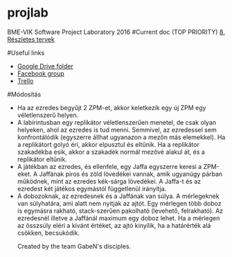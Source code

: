 # projlab
BME-VIK Software Project Laboratory 2016
#Current doc (TOP PRIORITY)
<a href="https://docs.google.com/document/d/1ULkxwkdBdfCze0fYQW3dnzOlRUu_xly6g1kgEHUobxc/edit">8. Részletes tervek</a>

#Useful links
<ul>
<li><a href="https://drive.google.com/drive/u/0/folders/0Bw-xAdb3W-NGbXJycGl0b3h2UXM">Google Drive folder</a></li>
<li><a href="https://www.facebook.com/groups/533227723524350/">Facebook group</a></li>
<li><a href="https://trello.com/b/4YOVSrMX/gaben-s-disciples">Trello</a></li>
</ul>

#Módosítás
<ul>
<li>Ha az ezredes begyűjt 2 ZPM-et, akkor keletkezik egy új ZPM egy véletlenszerű helyen.</li>
<li>A labirintusban egy replikátor véletlenszerűen menetel, de csak olyan helyeken, ahol az ezredes is tud menni. Semmivel, az ezredessel sem konfrontálódik (egyszerre állhat ugyanazon a mezőn más elemekkel). Ha a replikátort golyó éri, akkor elpusztul és eltűnik. Ha a replikátor szakadékba esik, akkor a szakadék normál mezővé alakul át, és a replikátor eltűnik.</li>
<li>A játékban az ezredes, és ellenfele, egy Jaffa egyszerre keresi a ZPM-eket. A Jaffának piros és zöld lövedékei vannak, amik ugyanúgy párban működnek, mint az ezredes kék-sárga lövedékei. A Jaffa-t és az ezredest két játékos egymástól függetlenül irányítja.</li>
<li>A dobozoknak, az ezredesnek és a Jaffának van súlya. A mérlegeknek van súlyhatára, ami alatt nem nyitják az ajtót. Egy mérlegen több doboz is egymásra rakható, stack-szerűen pakolható (levehető, felrakható). Az ezredesnél illetve a Jaffánál maximum egy doboz lehet. Ha a mérlegen az összsúly eléri a kívánt értéket, az ajtó kinyílik, ha a határérték alá csökken, becsukódik.</li>

Created by the team GabeN's disciples.
